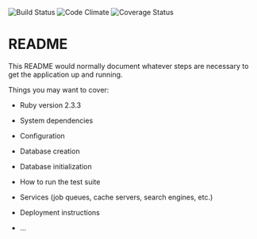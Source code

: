 ![Build Status](https://codeship.com/projects/793b8130-340b-0135-6abb-4afe72fab10a/status?branch=master)
![Code Climate](https://codeclimate.com/github/jtabas/museum-reviews.png)
![Coverage Status](https://coveralls.io/repos/jtabas/museum-reviews/badge.png)

# README

This README would normally document whatever steps are necessary to get the
application up and running.

Things you may want to cover:

* Ruby version 2.3.3

* System dependencies

* Configuration

* Database creation

* Database initialization

* How to run the test suite

* Services (job queues, cache servers, search engines, etc.)

* Deployment instructions

* ...
